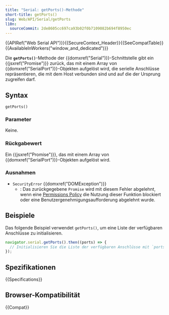 ```yaml
---
title: "Serial: getPorts()-Methode"
short-title: getPorts()
slug: Web/API/Serial/getPorts
l10n:
  sourceCommit: 2de8605cc697ca93b02f0b7109082b694f8950ec
---
```


{{APIRef("Web Serial API")}}{{SecureContext_Header}}{{SeeCompatTable}}{{AvailableInWorkers("window_and_dedicated")}}

Die **`getPorts()`**-Methode der {{domxref("Serial")}}-Schnittstelle gibt ein {{jsxref("Promise")}} zurück, das mit einem Array von {{domxref("SerialPort")}}-Objekten aufgelöst wird, die serielle Anschlüsse repräsentieren, die mit dem Host verbunden sind und auf die der Ursprung zugreifen darf.

## Syntax

```js-nolint
getPorts()
```

### Parameter

Keine.

### Rückgabewert

Ein {{jsxref("Promise")}}, das mit einem Array von {{domxref("SerialPort")}}-Objekten aufgelöst wird.

### Ausnahmen

- `SecurityError` {{domxref("DOMException")}}
  - : Das zurückgegebene `Promise` wird mit diesem Fehler abgelehnt, wenn eine [Permissions Policy](/de/docs/Web/HTTP/Permissions_Policy) die Nutzung dieser Funktion blockiert oder eine Benutzergenehmigungsaufforderung abgelehnt wurde.

## Beispiele

Das folgende Beispiel verwendet `getPorts()`, um eine Liste der verfügbaren Anschlüsse zu initialisieren.

```js
navigator.serial.getPorts().then((ports) => {
  // Initialisieren Sie die Liste der verfügbaren Anschlüsse mit `ports` beim Laden der Seite.
});
```

## Spezifikationen

{{Specifications}}

## Browser-Kompatibilität

{{Compat}}
